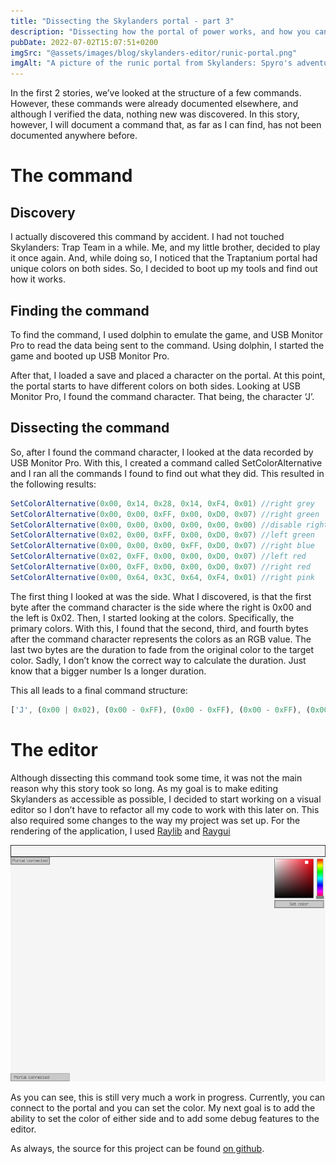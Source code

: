 ```yaml
---
title: "Dissecting the Skylanders portal - part 3"
description: "Dissecting how the portal of power works, and how you can play with it too."
pubDate: 2022-07-02T15:07:51+0200
imgSrc: "@assets/images/blog/skylanders-editor/runic-portal.png"
imgAlt: "A picture of the runic portal from Skylanders: Spyro's adventure"
---
```

In the first 2 stories, we’ve looked at the structure of a few commands. However, these commands were already documented elsewhere, and although I verified the data, nothing new was discovered. In this story, however, I will document a command that, as far as I can find, has not been documented anywhere before.

# The command

## Discovery
I actually discovered this command by accident. I had not touched Skylanders: Trap Team in a while. Me, and my little brother, decided to play it once again. And, while doing so, I noticed that the Traptanium portal had unique colors on both sides. So, I decided to boot up my tools and find out how it works.

## Finding the command
To find the command, I used dolphin to emulate the game, and USB Monitor Pro to read the data being sent to the command. Using dolphin, I started the game and booted up USB Monitor Pro.

After that, I loaded a save and placed a character on the portal. At this point, the portal starts to have different colors on both sides. Looking at USB Monitor Pro, I found the command character. That being, the character ‘J’.

## Dissecting the command
So, after I found the command character, I looked at the data recorded by USB Monitor Pro. With this, I created a command called SetColorAlternative and I ran all the commands I found to find out what they did. This resulted in the following results:

```csharp
SetColorAlternative(0x00, 0x14, 0x28, 0x14, 0xF4, 0x01) //right grey
SetColorAlternative(0x00, 0x00, 0xFF, 0x00, 0xD0, 0x07) //right green
SetColorAlternative(0x00, 0x00, 0x00, 0x00, 0x00, 0x00) //disable right side
SetColorAlternative(0x02, 0x00, 0xFF, 0x00, 0xD0, 0x07) //left green
SetColorAlternative(0x00, 0x00, 0x00, 0xFF, 0xD0, 0x07) //right blue
SetColorAlternative(0x02, 0xFF, 0x00, 0x00, 0xD0, 0x07) //left red
SetColorAlternative(0x00, 0xFF, 0x00, 0x00, 0xD0, 0x07) //right red
SetColorAlternative(0x00, 0x64, 0x3C, 0x64, 0xF4, 0x01) //right pink
```

The first thing I looked at was the side. What I discovered, is that the first byte after the command character is the side where the right is 0x00 and the left is 0x02. Then, I started looking at the colors. Specifically, the primary colors. With this, I found that the second, third, and fourth bytes after the command character represents the colors as an RGB value. The last two bytes are the duration to fade from the original color to the target color. Sadly, I don’t know the correct way to calculate the duration. Just know that a bigger number Is a longer duration.

This all leads to a final command structure:

```js
['J', (0x00 | 0x02), (0x00 - 0xFF), (0x00 - 0xFF), (0x00 - 0xFF), (0x00 - 0xFF), (0x00 - 0xFF)]
```

# The editor
Although dissecting this command took some time, it was not the main reason why this story took so long. As my goal is to make editing Skylanders as accessible as possible, I decided to start working on a visual editor so I don’t have to refactor all my code to work with this later on. This also required some changes to the way my project was set up. For the rendering of the application, I used [Raylib](https://github.com/raysan5/raylib) and [Raygui](https://github.com/raysan5/raygui)

![A screenshot of the editor in it's current state](../../assets/images/blog/skylanders-editor/editor-raylib.png)

As you can see, this is still very much a work in progress. Currently, you can connect to the portal and you can set the color. My next goal is to add the ability to set the color of either side and to add some debug features to the editor.

As always, the source for this project can be found [on github](https://github.com/mandar1jn/SkylandersEditor).